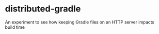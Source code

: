 distributed-gradle
==================

An experiment to see how keeping Gradle files on an HTTP server impacts build time
